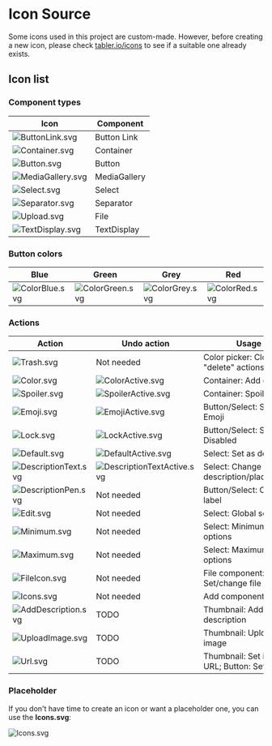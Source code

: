 # Icon Source

Some icons used in this project are custom-made. However, before creating a new icon, please check [tabler.io/icons](https://tabler.io/icons) to see if a suitable one already exists.


## Icon list

### Component types

| Icon                                  | Component    |
|---------------------------------------|--------------|
| ![ButtonLink.svg](ButtonLink.svg)     | Button Link  |
| ![Container.svg](Container.svg)       | Container    |
| ![Button.svg](Button.svg)             | Button       |
| ![MediaGallery.svg](MediaGallery.svg) | MediaGallery |
| ![Select.svg](Select.svg)             | Select       |
| ![Separator.svg](Separator.svg)       | Separator    |
| ![Upload.svg](Upload.svg)             | File         |
| ![TextDisplay.svg](TextDisplay.svg)   | TextDisplay  |

### Button colors

| Blue                            | Green                             | Grey                            | Red                           |
|---------------------------------|-----------------------------------|---------------------------------|-------------------------------|
| ![ColorBlue.svg](ColorBlue.svg) | ![ColorGreen.svg](ColorGreen.svg) | ![ColorGrey.svg](ColorGrey.svg) | ![ColorRed.svg](ColorRed.svg) |

### Actions

| Action                                      | Undo action                                             | Usage                                     |
|---------------------------------------------|---------------------------------------------------------|-------------------------------------------|
| ![Trash.svg](Trash.svg)                     | Not needed                                              | Color picker: Close; All "delete" actions |
| ![Color.svg](Color.svg)                     | ![ColorActive.svg](ColorActive.svg)                     | Container: Add color                      |
| ![Spoiler.svg](Spoiler.svg)                 | ![SpoilerActive.svg](SpoilerActive.svg)                 | Container: Spoiler                        |
| ![Emoji.svg](Emoji.svg)                     | ![EmojiActive.svg](EmojiActive.svg)                     | Button/Select: Set Emoji                  |
| ![Lock.svg](Lock.svg)                       | ![LockActive.svg](LockActive.svg)                       | Button/Select: Set Disabled               |
| ![Default.svg](Default.svg)                 | ![DefaultActive.svg](DefaultActive.svg)                 | Select: Set as default                    |
| ![DescriptionText.svg](DescriptionText.svg) | ![DescriptionTextActive.svg](DescriptionTextActive.svg) | Select: Change description/placeholder    |
| ![DescriptionPen.svg](DescriptionPen.svg)   | Not needed                                              | Button/Select: Change label               |
| ![Edit.svg](Edit.svg)                       | Not needed                                              | Select: Global settings                   |
| ![Minimum.svg](Minimum.svg)                 | Not needed                                              | Select: Minimum options                   |
| ![Maximum.svg](Maximum.svg)                 | Not needed                                              | Select: Maximum options                   |
| ![FileIcon.svg](FileIcon.svg)               | Not needed                                              | File component: Set/change file icon      |
| ![Icons.svg](Icons.svg)                     | Not needed                                              | Add component                             |
| ![AddDescription.svg](AddDescription.svg)   | TODO                                                    | Thumbnail: Add description                |
| ![UploadImage.svg](UploadImage.svg)         | TODO                                                    | Thumbnail: Upload image                   |
| ![Url.svg](Url.svg)                         | TODO                                                    | Thumbnail: Set image URL; Button: Set URL |

### Placeholder

If you don't have time to create an icon or want a placeholder one, you can use the **Icons.svg**:

![Icons.svg](Icons.svg)